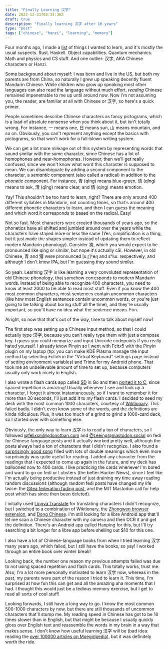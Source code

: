 ```yaml
---
title: "Finally Learning 汉字"
date: 2022-12-31T03:34:36Z
draft: true
description: "Finally learning 汉字 after 10 years"
type: "post"
tags: ["chinese", "hanzi", "learning", "memory"]
---
```



Four months ago, I made a [list](https://git.exozy.me/a/website/commit/eed700d00b27b98b182e15d66412741b86e91bb4) of things I wanted to learn, and it's mostly the usual suspects. Rust. Haskell. Object capabilities. Quantum mechanics. Math and physics and CS stuff. And one outlier: 汉字, AKA Chinese characters or Hanzi.

Some background about myself: I was born and live in the US, but both my parents are from China, so naturally I grew up speaking decently fluent Mandarin Chinese. While children who grow up speaking most other languages can also read the language without much effort, *reading* Chinese remained impenetrable to me up until around now. Now I'm not assuming you, the reader, are familiar at all with Chinese or 汉字, so here's a quick primer.

People sometimes describe Chinese characters as fancy pictograms, which is a load of absolute nonsense when you think about it, but isn't totally wrong. For instance, 一 means one, 日 means sun, 山 means mountain, and so on. Obviously, you can't represent anything except the basics with pictograms, so that won't work for a full-blown writing system.

We can get a lot more mileage out of this system by representing words that sound similar with the same character, since Chinese has a lot of homophones and near-homophones. However, then we'll get really confused, since we won't know what word this character is supposed to mean. We can disambiguate by adding a second component to the character, a *semantic* component (also called a radical) in addition to the *phonetic* component. For instance, 青 (qīng) means blue-green, 请 (qǐng) means to ask, 清 (qīng) means clear, and 情 (qíng) means emotion.

Yay! This shouldn't be too hard to learn, right? There are only around 400 different syllables in Mandarin, not counting tones, so that's around 400 different phonetic characters to learn, and then I can guess the meaning and which word it corresponds to based on the radical. Easy!

Not so fast. Most characters were created thousands of years ago, so the phonetics have all shifted and jumbled around over the years while the characters have stayed more or less the same (Yes, simplification is a thing, but it just made the shapes simpler instead of updating them to reflect modern Mandarin phonology). Consider 猜, which you would expect to be pronounced like qing or similar, but nope it's actually cāi. However, in old Chinese, 青 and 猜 were pronounced [s.r̥]ˤeŋ and sʰlɯː respectively, and although I don't know IPA, but I'm guessing they sound similar.

So yeah. Learning 汉字 is like learning a very convoluted representation of old Chinese phonology, that somehow corresponds to modern Mandarin words. Instead of being able to recognize 400 characters, you need to know at least 2000 to be able to read most stuff. Even if you know the 400 most common characters, most sentences contain uncommon characters (like how most English sentences contain uncommon words, or you're just going to be talking about boring stuff all the time), and they're usually important, so you'll have no idea what the sentence means. Fun.

Alright, so now that that's out of the way, time to talk about myself now!

The first step was setting up a Chinese input method, so that I could actually type 汉字, because you can't really type them with just a compose key. I guess you could memorize and input Unicode codepoints if you really hated yourself. I already know Pinyin so I went with Fcitx5 with the Pinyin plugin on my laptop (tip: you can make KDE Plasma manage the input method by selecting Fcitx5 in the "Virtual Keyboard" settings page instead of setting environment variables) and Trime for my Android phone. That took me an unbelievable amount of time to set up, because computers usually only work nicely in English.

I also wrote a flash cards app called [SD](https://git.exozy.me/a/SD) in Go and then [ported it to C](https://git.exozy.me/a/SDC), since spaced repetition is amazing! Usually whenever I see and look up a character, I forget it almost instantaneously, so if I want to remember it for more than 30 seconds, I'll just add it to my flash cards. I decided to seed my deck with the most common 1000 characters, courtesy of [Wiktionary](https://en.wiktionary.org/wiki/Appendix:Mandarin_Frequency_lists/1-1000). This failed badly. I didn't even know some of the words, and the definitions are kinda ridiculous. Plus, it was too much of a grind to grind a 1000-card deck, so I started over with something else.

Obviously, the only way to learn 汉字 is to read a ton of characters, so I followed [@felixsmli@donotban.com](https://donotban.com/@felixsmli) and [@Leeing@mastodon.social](https://mastodon.social/@Leeing) on fedi for Chinese-language posts and it actually worked pretty well, although the posts always had a ton of characters that I didn't recognize. I also found a [surprisingly good song](https://lyricstranslate.com/en/b%C5%8D-l%C3%AD-x%C4%ABn-fragile.html) filled with lots of double meanings which even more surprisingly was quite useful for reading. I added any character from the readings that I expected to come up again in the future, and my deck has ballooned now to 400 cards. I like practicing the cards whenever I'm bored and want to go on fedi or Lobsters (the better Hacker News), since I feel like I'm actually being productive instead of just draining my time away reading random discussions (although random fedi posts have changed my life twice: the [Gitea federation fuding post](https://social.gitea.io/@gitea/107576791626052697), and the MIT Mastodon call for help post which has since then been deleted).

I initially used [Lingva Translate](https://lingva.ml/) for translating characters I didn't recognize, but I switched to a combination of Wiktionary, the [Zhongwen browser extension](https://github.com/cschiller/zhongwen), and [Dong Chinese](https://www.dong-chinese.com/dictionary/search). I'm still looking for a libre Android app that'll let me scan a Chinese character with my camera and then OCR it and get the definition. There's an Android app called Hanping for this, but I'll try searching a bit longer for a libre app before shelling out $10 for this one.

I also have a lot of Chinese-language books from when I tried learning 汉字 many years ago, which failed, but I still have the books, so yay! I worked through an entire book over winter break!

Looking back, the number one reason my previous attempts failed was due to not using spaced repetition and flash cards. This totally works, trust me. Also, I'm a lot more personally motivated to learn 汉字 now, whereas in the past, my parents were part of the reason I tried to learn it. This time, I'm surprised at how fun this can get and all the amazing aha moments that I had. I thought this would just be a tedious memory exercise, but I get to read all sorts of cool stuff!

Looking forwards, I still have a long way to go. I know the most common 500-1000 characters by now, but there are still thousands of uncommon characters that'll stump me. My reading speed in Chinese has got to be 10 times slower than in English, but that might be because I usually quickly gloss over English text and reassemble the words in my brain in a way that makes sense. I don't know how useful learning 汉字 will be (bad idea: reading the [over 100000 articles on Moegirlpedia](https://zh.moegirl.org.cn/Special:统计)), but it was definitely worth the ride.

